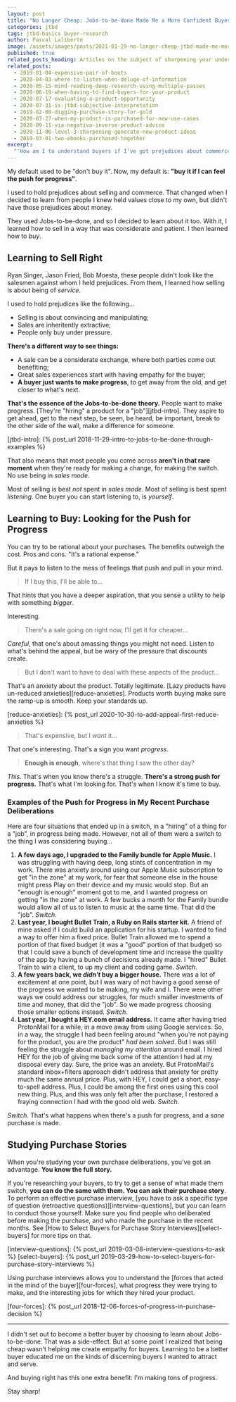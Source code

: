 ```yaml
---
layout: post
title: "No Longer Cheap: Jobs-to-be-done Made Me a More Confident Buyer"
categories: jtbd
tags: jtbd-basics buyer-research
author: Pascal Laliberté
image: /assets/images/posts/2021-01-29-no-longer-cheap-jtbd-made-me-more-confident-buyer.jpg
published: true
related_posts_heading: Articles on the subject of sharpening your understanding of the buyer
related_posts:
  - 2019-01-04-expensive-pair-of-boots
  - 2020-04-03-where-to-listen-when-deluge-of-information
  - 2020-05-15-mind-reading-deep-research-using-multiple-passes
  - 2020-06-19-when-having-to-find-buyers-for-your-product
  - 2020-07-17-evaluating-a-product-opportunity
  - 2020-07-31-is-jtbd-subjective-interpretation
  - 2019-02-08-digging-purchase-story-for-gold
  - 2020-03-27-when-my-product-is-purchased-for-new-use-cases
  - 2020-09-11-via-negativa-inverse-product-advice
  - 2020-11-06-level-3-sharpening-generate-new-product-ideas
  - 2019-03-01-two-ebooks-purchased-together
excerpt:
  "'How am I to understand buyers if I've got prejudices about commerce?' That's one of the reasons I found Jobs-to-be-done so useful. By learning the theory of buyer behavior, I learned how to buy right."
---
```


My default used to be "don't buy it". Now, my default is: **"buy it if I can feel the push for progress"**.

I used to hold prejudices about selling and commerce. That changed when I decided to learn from people I knew held values close to my own, but didn't have those prejudices about money.

They used Jobs-to-be-done, and so I decided to learn about it too. With it, I learned how to sell in a way that was considerate and patient. I then learned how to _buy_.

## Learning to Sell Right

Ryan Singer, Jason Fried, Bob Moesta, these people didn't look like the salesmen against whom I held prejudices. From them, I learned how selling is about being of _service_.

I used to hold prejudices like the following...

* Selling is about convincing and manipulating;
* Sales are inheritently extractive;
* People only buy under pressure.

**There's a different way to see things:**

* A sale can be a considerate exchange, where both parties come out benefiting;
* Great sales experiences start with having empathy for the buyer;
* **A buyer just wants to make progress**, to get away from the old, and get closer to what's next.

**That's the essence of the Jobs-to-be-done theory.** People want to make progress. [They're "hiring" a product for a "job"][jtbd-intro]. They aspire to get ahead, get to the next step, be seen, be heard, be important, break to the other side of the wall, make a difference for someone.

[jtbd-intro]: {% post_url 2018-11-29-intro-to-jobs-to-be-done-through-examples %}

That also means that most people you come across **aren't in that rare moment** when they're ready for making a change, for making the switch. No use being in _sales mode_.

Most of selling is best _not_ spent in _sales mode_. Most of selling is best spent _listening_. One buyer you can start listening to, is _yourself_.

## Learning to Buy: Looking for the Push for Progress

You can try to be rational about your purchases. The benefits outweigh the cost. Pros and cons. "It's a rational expense."

But it pays to listen to the mess of feelings that push and pull in your mind.

> If I buy this, I'll be able to...

That hints that you have a deeper aspiration, that you sense a utility to help with something _bigger_.

Interesting.

> There's a sale going on right now, I'll get it for cheaper...

_Careful_, that one's about amassing things you might not need. Listen to what's behind the appeal, but be wary of the pressure that discounts create.

> But I don't want to have to deal with these aspects of the product...

That's an anxiety about the product. Totally legitimate. [Lazy products have un-reduced anxieties][reduce-anxieties]. Products worth buying make sure the ramp-up is smooth. Keep your standards up.

[reduce-anxieties]: {% post_url 2020-10-30-to-add-appeal-first-reduce-anxieties %}

> That's expensive, but I _want_ it...

That one's interesting. That's a sign you want _progress_.

> **Enough is enough**, where's that thing I saw the other day?

_This_. That's when you know there's a struggle. **There's a strong push for progress.** That's what I'm looking for. That's when I know it's time to buy.

### Examples of the Push for Progress in My Recent Purchase Deliberations

Here are four situations that ended up in a switch, in a "hiring" of a thing for a "job", in progress being made. However, not all of them were a switch to the thing I was considering buying...

1. **A few days ago, I upgraded to the Family bundle for Apple Music.** I was struggling with having deep, long stints of concentration in my work. There was anxiety around using our Apple Music subscription to get "in the zone" at my work, for fear that someone else in the house might press Play on their device and my music would stop. But an "enough is enough" moment got to me, and I wanted progress on getting "in the zone" at work. A few bucks a month for the Family bundle would allow all of us to listen to music at the same time. That did the "job". _Switch_.
2. **Last year, I bought Bullet Train, a Ruby on Rails starter kit.** A friend of mine asked if I could build an application for his startup. I wanted to find a way to offer him a fixed price. Bullet Train allowed me to spend a portion of that fixed budget (it was a "good" portion of that budget) so that I could save a bunch of development time and increase the quality of the app by having a bunch of decisions already made. I "hired" Bullet Train to win a client, to up my client and coding game. _Switch_.
3. **A few years back, we _didn't_ buy a bigger house.** There was a lot of excitement at one point, but I was wary of not having a good sense of the progress we wanted to be making, my wife and I. There were other ways we could address our struggles, for much smaller investments of time and money, that did the "job". So we made progress choosing those smaller options instead. _Switch_.
4. **Last year, I bought a HEY.com email address.** It came after having tried ProtonMail for a while, in a move away from using Google services. So, in a way, the struggle I had been feeling around "when you're not paying for the product, you are the product" _had been solved_. But I was still feeling the struggle about _managing my attention_ around email. I hired HEY for the job of giving me back some of the attention I had at my disposal every day. Sure, the price was an anxiety. But ProtonMail's standard inbox+filters approach didn't address that anxiety for pretty much the same annual price. Plus, with HEY, I could get a short, easy-to-spell address. Plus, I could be among the first ones using this cool new thing. Plus, and this was only felt after the purchase, I restored a fraying connection I had with the good old web. _Switch_.

_Switch_. That's what happens when there's a push for progress, and a _sane_ purchase is made.

## Studying Purchase Stories

When you're studying your own purchase deliberations, you've got an advantage. **You know the full story.**

If you're researching your buyers, to try to get a sense of what made them switch, **you can do the same with them. You can ask their purchase story**. To perform an effective purchase interview, [you have to ask a specific type of question (retroactive questions)][interview-questions], but you can learn to conduct those yourself. Make sure you find people who deliberated before making the purchase, and who made the purchase in the recent months. See [How to Select Buyers for Purchase Story Interviews][select-buyers] for more tips on that.

[interview-questions]: {% post_url 2019-03-08-interview-questions-to-ask %}
[select-buyers]: {% post_url 2019-03-29-how-to-select-buyers-for-purchase-story-interviews %}

Using purchase interviews allows you to understand the [forces that acted in the mind of the buyer][four-forces], what progress they were trying to make, and the interesting jobs for which they hired your product.

[four-forces]: {% post_url 2018-12-06-forces-of-progress-in-purchase-decision %}

---

I didn't set out to become a better buyer by choosing to learn about Jobs-to-be-done. That was a side-effect. But at some point I realized that being cheap wasn't helping me create empathy for buyers. Learning to be a better buyer educated me on the kinds of discerning buyers I wanted to attract and serve.

And buying right has this one extra benefit: I'm making tons of progress.

Stay sharp!

